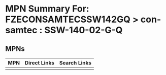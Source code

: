 



# MPN Summary For: FZECONSAMTECSSW142GQ > con-samtec : SSW-140-02-G-Q

## MPNs
  

|MPN|Direct Links|Search Links|
| :--- | :--- | :--- |
||||
